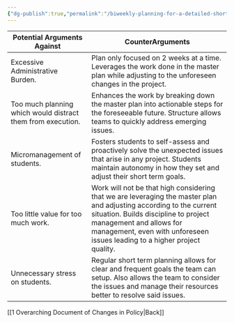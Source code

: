```yaml
---
{"dg-publish":true,"permalink":"/biweekly-planning-for-a-detailed-short-term-horizon-plan/"}
---
```




| Potential Arguments Against                                 | CounterArguments                                                                                                                                                                                                                                                    |
| ----------------------------------------------------------- | ------------------------------------------------------------------------------------------------------------------------------------------------------------------------------------------------------------------------------------------------------------------- |
| Excessive Administrative Burden.                            | Plan only focused on 2 weeks at a time. Leverages the work done in the master plan while adjusting to the unforeseen changes in the project.                                                                                                                        |
| Too much planning which would distract them from execution. | Enhances the work by breaking down the master plan into actionable steps for the foreseeable future. Structure allows teams to quickly address emerging issues.                                                                                                     |
| Micromanagement of students.                                | Fosters students to self-assess and proactively solve the unexpected issues that arise in any project. Students maintain autonomy in how they set and adjust their short term goals.                                                                                |
| Too little value for too much work.                         | Work will not be that high considering that we are leveraging the master plan and adjusting according to the current situation. Builds discipline to project management and allows for management, even with unforeseen issues leading to a higher project quality. |
| Unnecessary stress on students.                             | Regular short term planning allows for clear and frequent goals the team can setup. Also allows the team to consider the issues and manage their resources better to resolve said issues.                                                                           |
[[1 Overarching Document of Changes in Policy\|Back]]
